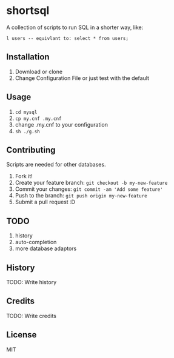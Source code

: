 # shortsql

A collection of scripts to run SQL in a shorter way, like:
```
l users -- equivlant to: select * from users;
```

## Installation

1. Download or clone
1. Change Configuration File or just test with the default

## Usage

1. `cd mysql`
2. `cp my.cnf .my.cnf`
3. change .my.cnf to your configuration
4. `sh ./g.sh`

## Contributing

Scripts are needed for other databases.

1. Fork it!
1. Create your feature branch: `git checkout -b my-new-feature`
1. Commit your changes: `git commit -am 'Add some feature'`
1. Push to the branch: `git push origin my-new-feature`
1. Submit a pull request :D

## TODO
1. history
2. auto-completion
3. more database adaptors

## History

TODO: Write history

## Credits

TODO: Write credits

## License

MIT
